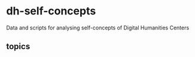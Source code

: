 # dh-self-concepts
Data and scripts for analysing self-concepts of Digital Humanities Centers

## topics
